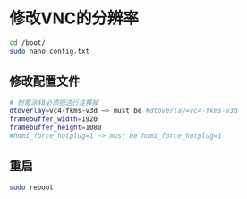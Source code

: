 # 修改VNC的分辨率

```bash
cd /boot/
sudo nano config.txt
```

## 修改配置文件

```bash
# 树莓派4B必须把这行注释掉
dtoverlay=vc4-fkms-v3d –> must be #dtoverlay=vc4-fkms-v3d
framebuffer_width=1920
framebuffer_height=1080
#hdmi_force_hotplug=1 –> must be hdmi_force_hotplug=1
```

## 重启

```bash
sudo reboot
```
